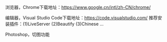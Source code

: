 浏览器，Chrome下载地址：https://www.google.cn/intl/zh-CN/chrome/

编辑器，Visual Studio Code下载地址：https://code.visualstudio.com/
推荐安装插件：(1)LiveServer (2)Beautify (3)Chinese ...

Photoshop，切图功能